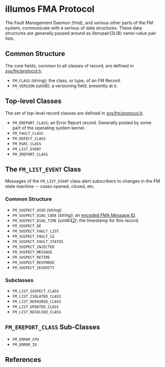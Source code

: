 # illumos FMA Protocol

The Fault Management Daemon (fmd), and various other parts of the FM system,
communicate with a serious of data structures.  These data structures are
generally passed around as libnvpair(3LIB) name-value pair lists.

## Common Structure

The core fields, common to all classes of record, are defined in
[sys/fm/protocol.h][1].

- `FM_CLASS` _(string)_; the class, or type, of an FM Record.
- `FM_VERSION` _(uint8)_; a versioning field, presently at `0`.

## Top-level Classes

The set of top-level record classes are defined in [sys/fm/protocol.h][1].

- `FM_EREPORT_CLASS`; an Error Report record.  Generally posted by some part
  of the operating system kernel.
- `FM_FAULT_CLASS`
- `FM_DEFECT_CLASS`
- `FM_RSRC_CLASS`
- `FM_LIST_EVENT`
- `FM_IREPORT_CLASS`

## The `FM_LIST_EVENT` Class

Messages of the `FM_LIST_EVENT` class alert subscribers to changes in the FM
state machine -- cases opened, closed, etc.

### Common Structure

- `FM_SUSPECT_UUID` _(string)_
- `FM_SUSPECT_DIAG_CODE` _(string)_; an [encoded FMA Message ID][2].
- `FM_SUSPECT_DIAG_TIME` _(uint64[2])_; the timestamp for this record.
- `FM_SUSPECT_DE`
- `FM_SUSPECT_FAULT_LIST`
- `FM_SUSPECT_FAULT_SZ`
- `FM_SUSPECT_FAULT_STATUS`
- `FM_SUSPECT_INJECTED`
- `FM_SUSPECT_MESSAGE`
- `FM_SUSPECT_RETIRE`
- `FM_SUSPECT_RESPONSE`
- `FM_SUSPECT_SEVERITY`

### Subclasses

- `FM_LIST_SUSPECT_CLASS`
- `FM_LIST_ISOLATED_CLASS`
- `FM_LIST_REPAIRED_CLASS`
- `FM_LIST_UPDATED_CLASS`
- `FM_LIST_RESOLVED_CLASS`

## `FM_EREPORT_CLASS` Sub-Classes

- `FM_ERROR_CPU`
- `FM_ERROR_IO`




## References

[1]: http://src.illumos.org/source/xref/illumos-gate/usr/src/uts/common/sys/fm/protocol.h

[2]: https://github.com/jclulow/node-fmamsg

<!-- vim: set tw=76 syntax=markdown: -->
